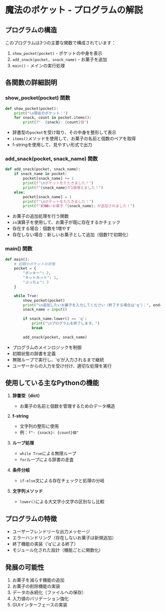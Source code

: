 # 魔法のポケット - プログラムの解説

## プログラムの構造

このプログラムは3つの主要な関数で構成されています：

1. `show_pocket(pocket)` - ポケットの中身を表示
2. `add_snack(pocket, snack_name)` - お菓子を追加
3. `main()` - メインの実行処理

## 各関数の詳細説明

### show_pocket(pocket) 関数
```python
def show_pocket(pocket):
    print("\n現在のポケット：")
    for snack, count in pocket.items():
        print(f"- {snack}: {count}個")
```
- 辞書型の`pocket`を受け取り、その中身を整形して表示
- `items()`メソッドを使用して、お菓子の名前と個数のペアを取得
- f-stringを使用して、見やすい形式で出力

### add_snack(pocket, snack_name) 関数
```python
def add_snack(pocket, snack_name):
    if snack_name in pocket:
        pocket[snack_name] += 1
        print(f"\nポケットをたたきました！")
        print(f"{snack_name}が1個増えました！")
    else:
        pocket[snack_name] = 1
        print(f"\nポケットをたたきました！")
        print(f"新��いお菓子「{snack_name}」が追加されました！")
```
- お菓子の追加処理を行う関数
- `in`演算子を使用して、お菓子が既に存在するかチェック
- 存在する場合：個数を1増やす
- 存在しない場合：新しいお菓子として追加（個数1で初期化）

### main() 関数
```python
def main():
    # 初期のポケットの状態
    pocket = {
        "ポッキー": 2,
        "キットカット": 1,
        "ぷっちょ": 3
    }

    while True:
        show_pocket(pocket)
        print("\n追加したいお菓子を入力してください（終了する場合は'q'）：", end=" ")
        snack_name = input()
        
        if snack_name.lower() == 'q':
            print("\nプログラムを終了します。")
            break
            
        add_snack(pocket, snack_name)
```
- プログラムのメインロジックを制御
- 初期状態の辞書を定義
- 無限ループで実行し、'q'が入力されるまで継続
- ユーザーからの入力を受け付け、適切な処理を実行

## 使用している主なPythonの機能

1. **辞書型（dict）**
   - お菓子の名前と個数を管理するためのデータ構造

2. **f-string**
   - 文字列の整形に使用
   - 例：`f"- {snack}: {count}個"`

3. **ループ処理**
   - `while True`による無限ループ
   - `for`ループによる辞書の走査

4. **条件分岐**
   - `if-else`文による存在チェックと処理の分岐

5. **文字列メソッド**
   - `lower()`による大文字小文字の区別なし比較

## プログラムの特徴

- ユーザーフレンドリーな出力メッセージ
- エラーハンドリング（存在しないお菓子は新規追加）
- 終了機能の実装（'q'による終了）
- モジュール化された設計（機能ごとに関数化）

## 発展の可能性

1. お菓子を減らす機能の追加
2. お菓子の削除機能の実装
3. データの永続化（ファイルへの保存）
4. 入力値のバリデーション強化
5. GUIインターフェースの実装
